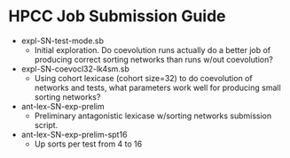 # HPCC Job Submission Guide

- expl-SN-test-mode.sb
  - Initial exploration. Do coevolution runs actually do a better job of producing
    correct sorting networks than runs w/out coevolution?
- expl-SN-coevocl32-lk4sm.sb
  - Using cohort lexicase (cohort size=32) to do coevolution of networks and tests,
    what parameters work well for producing small sorting networks?
- ant-lex-SN-exp-prelim
  - Preliminary antagonistic lexicase w/sorting networks submission script.
- ant-lex-SN-exp-prelim-spt16
  - Up sorts per test from 4 to 16
